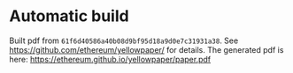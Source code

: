 # Automatic build
Built pdf from `61f6d40586a40b08d9bf95d18a9d0e7c31931a38`. See https://github.com/ethereum/yellowpaper/ for details.
The generated pdf is here: https://ethereum.github.io/yellowpaper/paper.pdf
